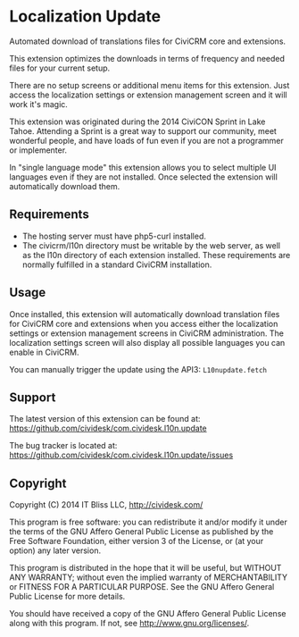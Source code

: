 # Localization Update

Automated download of translations files for CiviCRM core and extensions.

This extension optimizes the downloads in terms of frequency and needed files for your current setup.

There are no setup screens or additional menu items for this extension. Just access the localization settings or
extension management screen and it will work it's magic.

This extension was originated during the 2014 CiviCON Sprint in Lake Tahoe. Attending a Sprint is a great way to support
our community, meet wonderful people, and have loads of fun even if you are not a programmer or implementer.

In "single language mode" this extension allows you to select multiple UI languages even if they are not installed.
Once selected the extension will automatically download them.

## Requirements

* The hosting server must have php5-curl installed.
* The civicrm/l10n directory must be writable by the web server,
  as well as the l10n directory of each extension installed.
These requirements are normally fulfilled in a standard CiviCRM installation.

## Usage

Once installed, this extension will automatically download translation files for CiviCRM core and extensions when you
access either the localization settings or extension management screens in CiviCRM administration. The localization
settings screen will also display all possible languages you can enable in CiviCRM.

You can manually trigger the update using the API3: `L10nupdate.fetch`

## Support

The latest version of this extension can be found at:
https://github.com/cividesk/com.cividesk.l10n.update

The bug tracker is located at:
https://github.com/cividesk/com.cividesk.l10n.update/issues

## Copyright

Copyright (C) 2014 IT Bliss LLC, http://cividesk.com/

This program is free software: you can redistribute it and/or modify
it under the terms of the GNU Affero General Public License as published
by the Free Software Foundation, either version 3 of the License, or
(at your option) any later version.

This program is distributed in the hope that it will be useful,
but WITHOUT ANY WARRANTY; without even the implied warranty of
MERCHANTABILITY or FITNESS FOR A PARTICULAR PURPOSE.  See the
GNU Affero General Public License for more details.

You should have received a copy of the GNU Affero General Public License
along with this program.  If not, see <http://www.gnu.org/licenses/>.
